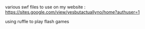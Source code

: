 various swf files to use on my website :
https://sites.google.com/view/yesbutactuallyno/home?authuser=1

using ruffle to play flash games
